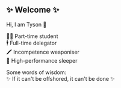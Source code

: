 ## ✨ Welcome ✨

Hi, I am Tyson 👋

👨‍🎓 Part-time student  
🕴️ Full-time delegator  
🖍️ Incompetence weaponiser  
🛌 High-performance sleeper  


Some words of wisdom:  
✨ If it can't be offshored, it can't be done ✨




<!--
**OldMateTys/OldMateTys** is a ✨ _special_ ✨ repository because its `README.md` (this file) appears on your GitHub profile.

Here are some ideas to get you started:

- 🔭 I’m currently working on ...
- 🌱 I’m currently learning ...
- 👯 I’m looking to collaborate on ...
- 🤔 I’m looking for help with ...
- 💬 Ask me about ...
- 📫 How to reach me: ...
- 😄 Pronouns: ...
- ⚡ Fun fact: ...
-->
